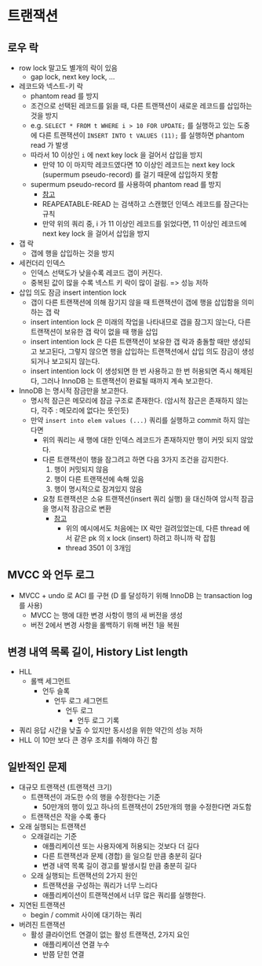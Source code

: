 # 트랜잭션

## 로우 락
- row lock 말고도 별개의 락이 있음
  - gap lock, next key lock, ...
- 레코드와 넥스트-키 락
  - phantom read 를 방지
  - 조건으로 선택된 레코드를 읽을 때, 다른 트랜잭션이 새로운 레코드를 삽입하는 것을 방지
  - e.g. `SELECT * FROM t WHERE i > 10 FOR UPDATE;` 를 실행하고 있는 도중에 다른 트랜잭션이 `INSERT INTO t VALUES (11);` 를 실행하면 phantom read 가 발생
  - 따라서 10 이상인 `i` 에 next key lock 을 걸어서 삽입을 방지
    - 만약 10 이 마지막 레코드였다면 10 이상인 레코드는 next key lock (supermum pseudo-record) 를 걸기 때문에 삽입하지 못함
  - supermum pseudo-record 를 사용하여 phantom read 를 방지
    - <a href="https://medium.com/daangn/mysql-gap-lock-%EB%91%90%EB%B2%88%EC%A7%B8-%EC%9D%B4%EC%95%BC%EA%B8%B0-49727c005084">참고</a>
    - REAPEATABLE-READ 는 검색하고 스캔했던 인덱스 레코드를 잠근다는 규칙
    - 만약 위의 쿼리 중, i 가 11 이상인 레코드를 읽었다면, 11 이상인 레코드에 next key lock 을 걸어서 삽입을 방지
- 갭 락
  - 갭에 행을 삽입하는 것을 방지
- 세컨더리 인덱스
  - 인덱스 선택도가 낮을수록 레코드 갭이 커진다.
  - 중복된 값이 많을 수록 넥스트 키 락이 많이 걸림. => 성능 저하
- 삽입 의도 잠금 insert intention lock
  - 갭이 다른 트랜잭션에 의해 잠기지 않을 때 트랜잭션이 갭에 행을 삽입함을 의미하는 갭 락
  - insert intention lock 은 미래의 작업을 나타내므로 갭을 잠그지 않는다, 다른 트랜잭션이 보유한 갭 락이 없을 때 행을 삽입
  - insert intention lock 은 다른 트랜잭션이 보유한 갭 락과 충돌할 때만 생성되고 보고된다, 그렇지 않으면 행을 삽입하는 트랜잭션에서 삽입 의도 잠금이 생성되거나 보고되지 않는다.
  - insert intention lock 이 생성되면 한 번 사용하고 한 번 허용되면 즉시 해제된다, 그러나 InnoDB 는 트랜잭션이 완료될 때까지 계속 보고한다.
- InnoDB 는 명시적 잠금만을 보고한다.
  - 명시적 잠근은 메모리에 잠금 구조로 존재한다. (암시적 잠근은 존재하지 않는다, 각주 : 메모리에 없다는 뜻인듯)
  - 만약 `insert into elem values (...)` 쿼리를 실행하고 commit 하지 않는다면 
    - 위의 쿼리는 새 행에 대한 인덱스 레코드가 존재하지만 행이 커밋 되지 않았다.
    - 다른 트랜잭션이 행을 잠그려고 하면 다음 3가지 조건을 감지한다.
      1. 행이 커밋되지 않음
      2. 행이 다른 트랜잭션에 속해 있음
      3. 행이 명시적으로 잠겨있지 않음
    - 요청 트랜잭션은 소유 트랜잭션(insert 쿼리 실행) 을 대신하여 암시적 잠금을 명시적 잠금으로 변환
      - <a href="https://liltdevs.tistory.com/192">참고</a>
        - 위의 예시에서도 처음에는 IX 락만 걸려있었는데, 다른 thread 에서 같은 pk 의 x lock (insert) 하려고 하니까 락 잡힘
        - thread 3501 이 3개임

## MVCC 와 언두 로그
- MVCC + undo 로 ACI 를 구현 (D 를 달성하기 위해 InnoDB 는 transaction log 를 사용)
  - MVCC 는 행에 대한 변경 사항이 행의 새 버전을 생성
  - 버전 2에서 변경 사항을 롤백하기 위해 버전 1을 복원

## 변경 내역 목록 길이, History List length
- HLL
  - 롤백 세그먼트
    - 언두 슬록
      - 언두 로그 세그먼트
        - 언두 로그
          - 언두 로그 기록
- 쿼리 응답 시간을 낮출 수 있지만 동시성을 위한 약간의 성능 저하
- HLL 이 10만 보다 큰 경우 조치를 취해야 하긴 함

## 일반적인 문제
- 대규모 트랜잭션 (트랜잭션 크기)
  - 트랜잭션이 과도한 수의 행을 수정한다는 기준
    - 50만개의 행이 있고 하나의 트랜잭션이 25만개의 행을 수정한다면 과도함
  - 트랜잭션은 작을 수록 좋다
- 오래 실행되는 트랜잭션
  - 오래걸리는 기준
    - 애플리케이션 또는 사용자에게 허용되는 것보다 더 길다
    - 다른 트랜잭션과 문제 (경합) 을 일으킬 만큼 충분히 길다
    - 변경 내역 목록 길이 경고를 발생시킬 만큼 충분히 길다
  - 오래 실행되는 트랜잭션의 2가지 원인
    - 트랜잭션을 구성하는 쿼리가 너무 느리다
    - 애플리케이션이 트랜잭션에서 너무 많은 쿼리를 실행한다.
- 지연된 트랜잭션
  - begin / commit 사이에 대기하는 쿼리
- 버려진 트랜잭션
  - 활성 클라이언트 연결이 없는 활성 트랜잭션, 2가지 요인
    - 애플리케이션 연결 누수
    - 반쯤 닫힌 연결